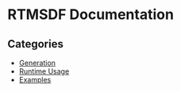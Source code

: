 # RTMSDF Documentation
## Categories
- [Generation](Generation/Index.md)
- [Runtime Usage](Runtime/Index.md)
- [Examples](Examples/Index.md)